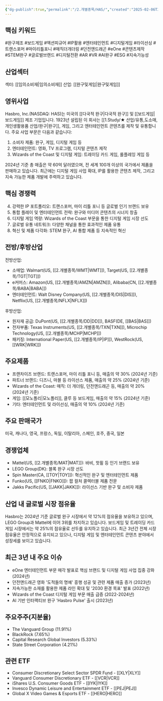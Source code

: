 ```yaml
---
{"dg-publish":true,"permalink":"/2.개별종목/HAS/","created":"2025-02-06T22:58:28.361+09:00","updated":"2025-06-03T20:05:59.362+09:00"}
---
```


## 핵심 키워드

#완구제조 #보드게임 #액션피규어 #IP활용 #엔터테인먼트 #디지털게임 #라이선싱 #트랜스포머 #마이리틀포니 #매직더개더링 #던전앤드래곤 #eOne #콘텐츠제작 #STEM완구 #글로벌브랜드 #디지털전환 #AR #VR #AI완구 #ESG #지속가능성

## 산업섹터

섹터: [[임의소비재\|임의소비재]]
산업: [[완구및게임\|완구및게임]]

## 영위사업

Hasbro, Inc.(NASDAQ: HAS)는 미국의 [[다국적 완구\|다국적 완구]] 및 [[보드게임\|보드게임]] 제조 기업입니다. 1923년 설립된 이 회사는 [[1.Study/★ 산업/유통,도소매, 개인생활용품 산업/완구\|완구]], 게임, 그리고 엔터테인먼트 콘텐츠를 제작 및 유통합니다. 주요 사업 부문은 다음과 같습니다:

1. 소비자 제품: 완구, 게임, 디지털 게임 등
2. 엔터테인먼트: 영화, TV 프로그램, 디지털 콘텐츠 제작
3. Wizards of the Coast 및 디지털 게임: 트레이딩 카드 게임, 롤플레잉 게임 등

2024년 기준 총 매출은 약 60억 달러였으며, 전 세계 100개 이상의 국가에서 제품을 판매하고 있습니다. 최근에는 디지털 게임 사업 확대, IP를 활용한 콘텐츠 제작, 그리고 지속 가능한 제품 개발에 주력하고 있습니다.

## 핵심 경쟁력

4. 강력한 IP 포트폴리오: 트랜스포머, 마이 리틀 포니 등 글로벌 인기 브랜드 보유
5. 통합 플레이 및 엔터테인먼트 전략: 완구와 미디어 콘텐츠의 시너지 창출
6. 디지털 게임 역량: Wizards of the Coast 부문을 통한 디지털 게임 시장 선도
7. 글로벌 유통 네트워크: 다양한 채널을 통한 효과적인 제품 유통
8. 혁신 및 제품 다각화: STEM 완구, AI 통합 제품 등 지속적인 혁신

## 전방/후방산업

전방산업:

- 소매업: Walmart(US, [[2.개별종목/WMT\|WMT]]), Target(US, [[2.개별종목/TGT\|TGT]])
- e커머스: Amazon(US, [[2.개별종목/AMZN\|AMZN]]), Alibaba(CN, [[2.개별종목/BABA\|BABA]])
- 엔터테인먼트: Walt Disney Company(US, [[2.개별종목/DIS\|DIS]]), Netflix(US, [[2.개별종목/NFLX\|NFLX]])

후방산업:

- 원자재 공급: DuPont(US, [[2.개별종목/DD\|DD]]), BASF(DE, [[BAS\|BAS]])
- 전자부품: Texas Instruments(US, [[2.개별종목/TXN\|TXN]]), Microchip Technology(US, [[2.개별종목/MCHP\|MCHP]])
- 패키징: International Paper(US, [[2.개별종목/IP\|IP]]), WestRock(US, [[WRK\|WRK]])

## 주요제품

- 프랜차이즈 브랜드: 트랜스포머, 마이 리틀 포니 등, 매출의 약 30% (2024년 기준)
- 파트너 브랜드: 디즈니, 마블 등 라이선스 제품, 매출의 약 25% (2024년 기준)
- Wizards of the Coast: 매직: 더 개더링, 던전앤드래곤 등, 매출의 약 20% (2024년 기준)
- 게임: [[모노폴리\|모노폴리]], 클루 등 보드게임, 매출의 약 15% (2024년 기준)
- 기타: 엔터테인먼트 및 라이선싱, 매출의 약 10% (2024년 기준)

## 주요 판매국가

미국, 캐나다, 영국, 프랑스, 독일, 이탈리아, 스페인, 호주, 중국, 일본

## 경쟁업체

- Mattel(US, [[2.개별종목/MAT\|MAT]]): 바비, 핫휠 등 인기 브랜드 보유
- LEGO Group(DK): 블록 완구 시장 선도
- Spin Master(CA, [[TOY\|TOY]]): 혁신적인 완구 및 엔터테인먼트 제품
- Funko(US, [[FNKO\|FNKO]]): 팝 컬처 콜렉터블 제품 전문
- Jakks Pacific(US, [[JAKK\|JAKK]]): 라이선스 기반 완구 및 소비자 제품

## 산업 내 글로벌 시장 점유율

Hasbro는 2024년 기준 글로벌 완구 시장에서 약 12%의 점유율을 보유하고 있으며, LEGO Group과 Mattel에 이어 3위를 차지하고 있습니다. 보드게임 및 트레이딩 카드 게임 시장에서는 약 25%의 점유율로 선두를 유지하고 있습니다. 최근 3년간 전체 시장 점유율은 안정적으로 유지되고 있으나, 디지털 게임 및 엔터테인먼트 콘텐츠 분야에서 성장세를 보이고 있습니다.

## 최근 3년 내 주요 이슈

- eOne 엔터테인먼트 부문 매각 발표로 핵심 브랜드 및 디지털 게임 사업 집중 강화 (2024년)
- 던전앤드래곤 영화 '도적들의 명예' 흥행 성공 및 관련 제품 매출 증가 (2023년)
- 지속가능한 소재를 활용한 제품 라인 확대 및 '2030 환경 목표' 발표 (2022년)
- Wizards of the Coast 디지털 게임 부문 매출 급증 (2022-2024년)
- AI 기반 인터랙티브 완구 'Hasbro Pulse' 출시 (2023년)

## 주요주주(지분율)

- The Vanguard Group (11.91%)
- BlackRock (7.65%)
- Capital Research Global Investors (5.33%)
- State Street Corporation (4.21%)

## 관련 ETF

- Consumer Discretionary Select Sector SPDR Fund - [[XLY\|XLY]]
- Vanguard Consumer Discretionary ETF - [[VCR\|VCR]]
- iShares U.S. Consumer Goods ETF - [[IYK\|IYK]]
- Invesco Dynamic Leisure and Entertainment ETF - [[PEJ\|PEJ]]
- Global X Video Games & Esports ETF - [[HERO\|HERO]]